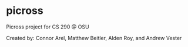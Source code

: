 # picross
Picross project for CS 290 @ OSU

Created by:
Connor Arel, Matthew Beitler, Alden Roy, and Andrew Vester
